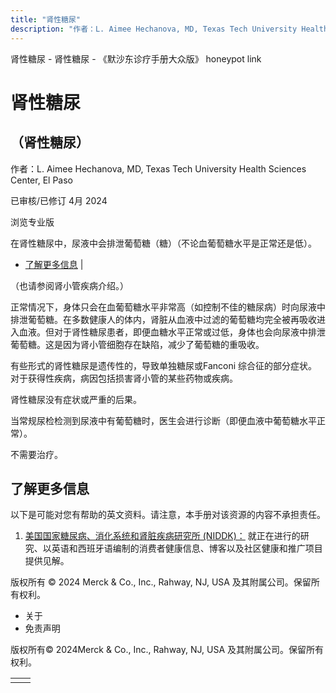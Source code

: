 ```yaml
---
title: "肾性糖尿"
description: "作者：L. Aimee Hechanova, MD, Texas Tech University Health Sciences Center, El Paso"
---
```


﻿肾性糖尿 \- 肾性糖尿 \- 《默沙东诊疗手册大众版》 honeypot link

# 肾性糖尿

## （肾性糖尿）

作者：L. Aimee Hechanova, MD, Texas Tech University Health Sciences Center, El Paso

已审核/已修订 4月 2024

浏览专业版

在肾性糖尿中，尿液中会排泄葡萄糖（糖）（不论血葡萄糖水平是正常还是低）。

- [了解更多信息](#了解更多信息_v50499524_zh) \|

（也请参阅肾小管疾病介绍。）

正常情况下，身体只会在血葡萄糖水平非常高（如控制不佳的糖尿病）时向尿液中排泄葡萄糖。在多数健康人的体内，肾脏从血液中过滤的葡萄糖均完全被再吸收进入血液。但对于肾性糖尿患者，即便血糖水平正常或过低，身体也会向尿液中排泄葡萄糖。这是因为肾小管细胞存在缺陷，减少了葡萄糖的重吸收。

有些形式的肾性糖尿是遗传性的，导致单独糖尿或Fanconi 综合征的部分症状。对于获得性疾病，病因包括损害肾小管的某些药物或疾病。

肾性糖尿没有症状或严重的后果。

当常规尿检检测到尿液中有葡萄糖时，医生会进行诊断（即便血液中葡萄糖水平正常）。

不需要治疗。

## 了解更多信息

以下是可能对您有帮助的英文资料。请注意，本手册对该资源的内容不承担责任。

1. [美国国家糖尿病、消化系统和肾脏疾病研究所 (NIDDK)：](http://www.niddk.nih.gov/health-information/health-topics/kidney-disease/Pages/default.aspx) 就正在进行的研究、以英语和西班牙语编制的消费者健康信息、博客以及社区健康和推广项目提供见解。




版权所有 © 2024
Merck & Co., Inc., Rahway, NJ, USA 及其附属公司。保留所有权利。

- 关于
- 免责声明

版权所有© 2024Merck & Co., Inc., Rahway, NJ, USA 及其附属公司。保留所有权利。

|     |     |
| --- | --- |
|  |  |